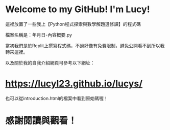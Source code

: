 # Welcome to my GitHub! I'm Lucy!
這裡放置了一些我上【Python程式探索與數學解題選修課】的程式碼

檔案名稱是：年月日-內容概要.py

當初我們是於Replit上撰寫程式碼，不過好像有免費限制，避免公開看不到所以我轉來這裡。

以及關於我的自我介紹網頁可參考以下網址：
# https://lucyl23.github.io/lucys/
也可以從introduction.html的檔案中看到原始碼喔！

# 感謝閱讀與觀看！
